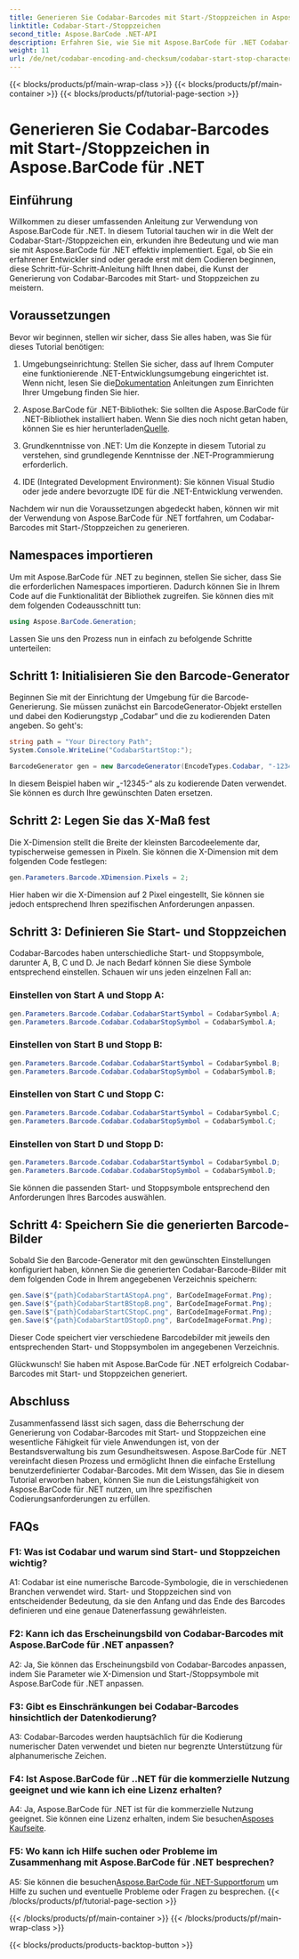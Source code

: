 ```yaml
---
title: Generieren Sie Codabar-Barcodes mit Start-/Stoppzeichen in Aspose.BarCode für .NET
linktitle: Codabar-Start-/Stoppzeichen
second_title: Aspose.BarCode .NET-API
description: Erfahren Sie, wie Sie mit Aspose.BarCode für .NET Codabar-Barcodes mit Start- und Stoppzeichen erstellen. Eine Schritt-für-Schritt-Anleitung für Entwickler.
weight: 11
url: /de/net/codabar-encoding-and-checksum/codabar-start-stop-characters/
---
```


{{< blocks/products/pf/main-wrap-class >}}
{{< blocks/products/pf/main-container >}}
{{< blocks/products/pf/tutorial-page-section >}}

# Generieren Sie Codabar-Barcodes mit Start-/Stoppzeichen in Aspose.BarCode für .NET

## Einführung

Willkommen zu dieser umfassenden Anleitung zur Verwendung von Aspose.BarCode für .NET. In diesem Tutorial tauchen wir in die Welt der Codabar-Start-/Stoppzeichen ein, erkunden ihre Bedeutung und wie man sie mit Aspose.BarCode für .NET effektiv implementiert. Egal, ob Sie ein erfahrener Entwickler sind oder gerade erst mit dem Codieren beginnen, diese Schritt-für-Schritt-Anleitung hilft Ihnen dabei, die Kunst der Generierung von Codabar-Barcodes mit Start- und Stoppzeichen zu meistern.

## Voraussetzungen

Bevor wir beginnen, stellen wir sicher, dass Sie alles haben, was Sie für dieses Tutorial benötigen:

1.  Umgebungseinrichtung: Stellen Sie sicher, dass auf Ihrem Computer eine funktionierende .NET-Entwicklungsumgebung eingerichtet ist. Wenn nicht, lesen Sie die[Dokumentation](https://reference.aspose.com/barcode/net/) Anleitungen zum Einrichten Ihrer Umgebung finden Sie hier.

2. Aspose.BarCode für .NET-Bibliothek: Sie sollten die Aspose.BarCode für .NET-Bibliothek installiert haben. Wenn Sie dies noch nicht getan haben, können Sie es hier herunterladen[Quelle](https://releases.aspose.com/barcode/net/).

3. Grundkenntnisse von .NET: Um die Konzepte in diesem Tutorial zu verstehen, sind grundlegende Kenntnisse der .NET-Programmierung erforderlich.

4. IDE (Integrated Development Environment): Sie können Visual Studio oder jede andere bevorzugte IDE für die .NET-Entwicklung verwenden.

Nachdem wir nun die Voraussetzungen abgedeckt haben, können wir mit der Verwendung von Aspose.BarCode für .NET fortfahren, um Codabar-Barcodes mit Start-/Stoppzeichen zu generieren.

## Namespaces importieren

Um mit Aspose.BarCode für .NET zu beginnen, stellen Sie sicher, dass Sie die erforderlichen Namespaces importieren. Dadurch können Sie in Ihrem Code auf die Funktionalität der Bibliothek zugreifen. Sie können dies mit dem folgenden Codeausschnitt tun:

```csharp
using Aspose.BarCode.Generation;
```

Lassen Sie uns den Prozess nun in einfach zu befolgende Schritte unterteilen:

## Schritt 1: Initialisieren Sie den Barcode-Generator

Beginnen Sie mit der Einrichtung der Umgebung für die Barcode-Generierung. Sie müssen zunächst ein BarcodeGenerator-Objekt erstellen und dabei den Kodierungstyp „Codabar“ und die zu kodierenden Daten angeben. So geht's:

```csharp
string path = "Your Directory Path";
System.Console.WriteLine("CodabarStartStop:");

BarcodeGenerator gen = new BarcodeGenerator(EncodeTypes.Codabar, "-12345-");
```

In diesem Beispiel haben wir „-12345-“ als zu kodierende Daten verwendet. Sie können es durch Ihre gewünschten Daten ersetzen.

## Schritt 2: Legen Sie das X-Maß fest

Die X-Dimension stellt die Breite der kleinsten Barcodeelemente dar, typischerweise gemessen in Pixeln. Sie können die X-Dimension mit dem folgenden Code festlegen:

```csharp
gen.Parameters.Barcode.XDimension.Pixels = 2;
```

Hier haben wir die X-Dimension auf 2 Pixel eingestellt, Sie können sie jedoch entsprechend Ihren spezifischen Anforderungen anpassen.

## Schritt 3: Definieren Sie Start- und Stoppzeichen

Codabar-Barcodes haben unterschiedliche Start- und Stoppsymbole, darunter A, B, C und D. Je nach Bedarf können Sie diese Symbole entsprechend einstellen. Schauen wir uns jeden einzelnen Fall an:

### Einstellen von Start A und Stopp A:

```csharp
gen.Parameters.Barcode.Codabar.CodabarStartSymbol = CodabarSymbol.A;
gen.Parameters.Barcode.Codabar.CodabarStopSymbol = CodabarSymbol.A;
```

### Einstellen von Start B und Stopp B:

```csharp
gen.Parameters.Barcode.Codabar.CodabarStartSymbol = CodabarSymbol.B;
gen.Parameters.Barcode.Codabar.CodabarStopSymbol = CodabarSymbol.B;
```

### Einstellen von Start C und Stopp C:

```csharp
gen.Parameters.Barcode.Codabar.CodabarStartSymbol = CodabarSymbol.C;
gen.Parameters.Barcode.Codabar.CodabarStopSymbol = CodabarSymbol.C;
```

### Einstellen von Start D und Stopp D:

```csharp
gen.Parameters.Barcode.Codabar.CodabarStartSymbol = CodabarSymbol.D;
gen.Parameters.Barcode.Codabar.CodabarStopSymbol = CodabarSymbol.D;
```

Sie können die passenden Start- und Stoppsymbole entsprechend den Anforderungen Ihres Barcodes auswählen.

## Schritt 4: Speichern Sie die generierten Barcode-Bilder

Sobald Sie den Barcode-Generator mit den gewünschten Einstellungen konfiguriert haben, können Sie die generierten Codabar-Barcode-Bilder mit dem folgenden Code in Ihrem angegebenen Verzeichnis speichern:

```csharp
gen.Save($"{path}CodabarStartAStopA.png", BarCodeImageFormat.Png);
gen.Save($"{path}CodabarStartBStopB.png", BarCodeImageFormat.Png);
gen.Save($"{path}CodabarStartCStopC.png", BarCodeImageFormat.Png);
gen.Save($"{path}CodabarStartDStopD.png", BarCodeImageFormat.Png);
```

Dieser Code speichert vier verschiedene Barcodebilder mit jeweils den entsprechenden Start- und Stoppsymbolen im angegebenen Verzeichnis.

Glückwunsch! Sie haben mit Aspose.BarCode für .NET erfolgreich Codabar-Barcodes mit Start- und Stoppzeichen generiert.

## Abschluss

Zusammenfassend lässt sich sagen, dass die Beherrschung der Generierung von Codabar-Barcodes mit Start- und Stoppzeichen eine wesentliche Fähigkeit für viele Anwendungen ist, von der Bestandsverwaltung bis zum Gesundheitswesen. Aspose.BarCode für .NET vereinfacht diesen Prozess und ermöglicht Ihnen die einfache Erstellung benutzerdefinierter Codabar-Barcodes. Mit dem Wissen, das Sie in diesem Tutorial erworben haben, können Sie nun die Leistungsfähigkeit von Aspose.BarCode für .NET nutzen, um Ihre spezifischen Codierungsanforderungen zu erfüllen.

## FAQs

### F1: Was ist Codabar und warum sind Start- und Stoppzeichen wichtig?

A1: Codabar ist eine numerische Barcode-Symbologie, die in verschiedenen Branchen verwendet wird. Start- und Stoppzeichen sind von entscheidender Bedeutung, da sie den Anfang und das Ende des Barcodes definieren und eine genaue Datenerfassung gewährleisten.

### F2: Kann ich das Erscheinungsbild von Codabar-Barcodes mit Aspose.BarCode für .NET anpassen?

A2: Ja, Sie können das Erscheinungsbild von Codabar-Barcodes anpassen, indem Sie Parameter wie X-Dimension und Start-/Stoppsymbole mit Aspose.BarCode für .NET anpassen.

### F3: Gibt es Einschränkungen bei Codabar-Barcodes hinsichtlich der Datenkodierung?

A3: Codabar-Barcodes werden hauptsächlich für die Kodierung numerischer Daten verwendet und bieten nur begrenzte Unterstützung für alphanumerische Zeichen.

### F4: Ist Aspose.BarCode für ..NET für die kommerzielle Nutzung geeignet und wie kann ich eine Lizenz erhalten?

 A4: Ja, Aspose.BarCode für .NET ist für die kommerzielle Nutzung geeignet. Sie können eine Lizenz erhalten, indem Sie besuchen[Asposes Kaufseite](https://purchase.aspose.com/buy).

### F5: Wo kann ich Hilfe suchen oder Probleme im Zusammenhang mit Aspose.BarCode für .NET besprechen?

 A5: Sie können die besuchen[Aspose.BarCode für .NET-Supportforum](https://forum.aspose.com/c/barcode/13) um Hilfe zu suchen und eventuelle Probleme oder Fragen zu besprechen.
{{< /blocks/products/pf/tutorial-page-section >}}

{{< /blocks/products/pf/main-container >}}
{{< /blocks/products/pf/main-wrap-class >}}

{{< blocks/products/products-backtop-button >}}
